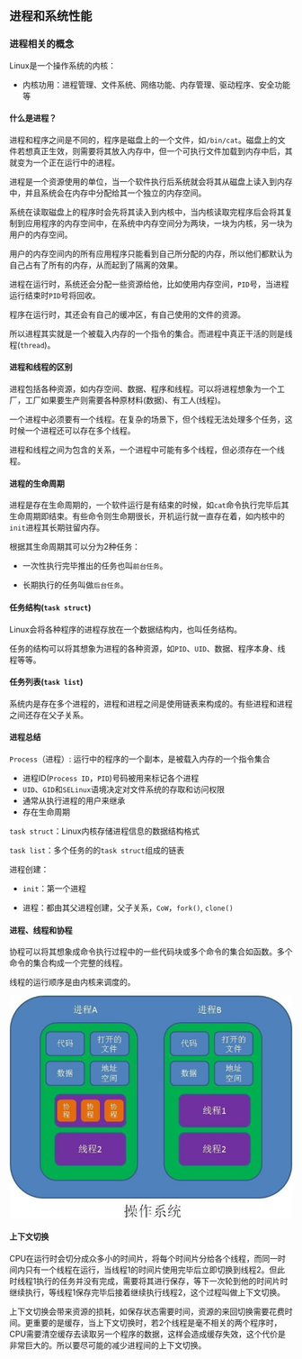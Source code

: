 ## 进程和系统性能

### 进程相关的概念

Linux是一个操作系统的内核：

* 内核功用：进程管理、文件系统、网络功能、内存管理、驱动程序、安全功能等

#### 什么是进程？

进程和程序之间是不同的，程序是磁盘上的一个文件，如`/bin/cat`。磁盘上的文件若想真正生效，则需要将其放入内存中，但一个可执行文件加载到内存中后，其就变为一个正在运行中的进程。

进程是一个资源使用的单位，当一个软件执行后系统就会将其从磁盘上读入到内存中，并且系统会在内存中分配给其一个独立的内存空间。

系统在读取磁盘上的程序时会先将其读入到内核中，当内核读取完程序后会将其复制到应用程序的内存空间中，在系统中内存空间分为两块，一块为内核，另一块为用户的内存空间。

用户的内存空间内的所有应用程序只能看到自己所分配的内存，所以他们都默认为自己占有了所有的内存，从而起到了隔离的效果。

进程在运行时，系统还会分配一些资源给他，比如使用内存空间，`PID`号，当进程运行结束时`PID`号将回收。

程序在运行时，其还会有自己的缓冲区，有自己使用的文件的资源。

所以进程其实就是一个被载入内存的一个指令的集合。而进程中真正干活的则是线程(`thread`)。

#### 进程和线程的区别

进程包括各种资源，如内存空间、数据、程序和线程。可以将进程想象为一个工厂，工厂如果要生产则需要各种原材料(数据)、有工人(线程)。

一个进程中必须要有一个线程。在复杂的场景下，但个线程无法处理多个任务，这时候一个进程还可以存在多个线程。

进程和线程之间为包含的关系，一个进程中可能有多个线程，但必须存在一个线程。

#### 进程的生命周期

进程是存在生命周期的，一个软件运行是有结束的时候，如`cat`命令执行完毕后其生命周期即结束。有些命令则生命期很长，开机运行就一直存在着，如内核中的`init`进程其长期驻留内存。

根据其生命周期其可以分为2种任务：

* 一次性执行完毕推出的任务也叫`前台任务`。

* 长期执行的任务叫做`后台任务`。

#### 任务结构(`task struct`)

Linux会将各种程序的进程存放在一个数据结构内，也叫任务结构。

任务的结构可以将其想象为进程的各种资源，如`PID`、`UID`、数据、程序本身、线程等等。

#### 任务列表(`task list`)

系统内是存在多个进程的，进程和进程之间是使用链表来构成的。有些进程和进程之间还存在父子关系。

#### 进程总结

`Process`（进程）: 运行中的程序的一个副本，是被载入内存的一个指令集合

* 进程ID(`Process ID`，`PID`)号码被用来标记各个进程
* `UID`、`GID`和`SELinux`语境决定对文件系统的存取和访问权限
* 通常从执行进程的用户来继承
* 存在生命周期

`task struct`：Linux内核存储进程信息的数据结构格式

`task list`：多个任务的的`task struct`组成的链表

进程创建：

* `init`：第一个进程

* 进程：都由其父进程创建，父子关系，`CoW`，`fork()`, `clone()`

#### 进程、线程和协程

协程可以将其想象成命令执行过程中的一些代码块或多个命令的集合如函数。多个命令的集合构成一个完整的线程。

线程的运行顺序是由内核来调度的。

![image-20210407223024283](./image-20210407223024283.png)

#### 上下文切换

CPU在运行时会切分成众多小的时间片，将每个时间片分给各个线程，而同一时间内只有一个线程在运行，当线程1的时间片使用完毕后立即切换到线程2。但此时线程1执行的任务并没有完成，需要将其进行保存，等下一次轮到他的时间片时继续执行，等线程1保存完毕后接着继续执行线程2，这个过程叫做上下文切换。

上下文切换会带来资源的损耗，如保存状态需要时间，资源的来回切换需要花费时间。更重要的是缓存，当上下文切换时，若2个线程是毫不相关的两个程序时，CPU需要清空缓存去读取另一个程序的数据，这样会造成缓存失效，这个代价是非常巨大的。所以要尽可能的减少进程间的上下文切换。